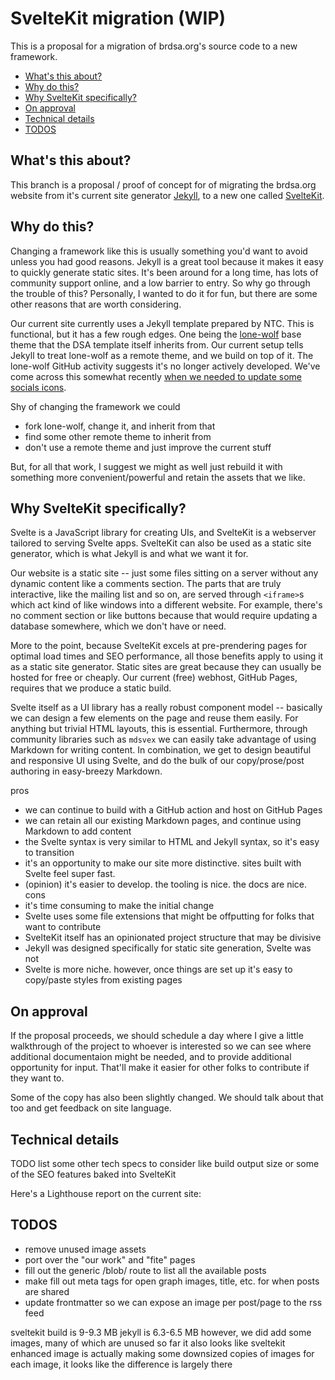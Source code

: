 <!-- omit from toc -->
# SvelteKit migration (WIP)

This is a proposal for a migration of brdsa.org's source code to a new framework. 

- [What's this about?](#whats-this-about)
- [Why do this?](#why-do-this)
- [Why SvelteKit specifically?](#why-sveltekit-specifically)
- [On approval](#on-approval)
- [Technical details](#technical-details)
- [TODOS](#todos)

## What's this about?

This branch is a proposal / proof of concept for of migrating the brdsa.org website from it's current site generator [Jekyll](https://jekyllrb.com/), to a new one called [SvelteKit](https://svelte.dev/docs/kit/introduction#What-is-SvelteKit).

## Why do this?

Changing a framework like this is usually something you'd want to avoid unless you had good reasons. Jekyll is a great tool because it makes it easy to quickly generate static sites. It's been around for a long time, has lots of community support online, and a low barrier to entry. So why go through the trouble of this? Personally, I wanted to do it for fun, but there are some other reasons that are worth considering.

Our current site currently uses a Jekyll template prepared by NTC. This is functional, but it has a few rough edges. One being the [lone-wolf](https://github.com/manid2/lone-wolf-theme) base theme that the DSA template itself inherits from. Our current setup tells Jekyll to treat lone-wolf as a remote theme, and we build on top of it. The lone-wolf GitHub activity suggests it's no longer actively developed. We've come across this somewhat recently [when we needed to update some socials icons](https://github.com/dsa-ntc/brdsa.github.io/pull/15).

Shy of changing the framework we could 
- fork lone-wolf, change it, and inherit from that
- find some other remote theme to inherit from
- don't use a remote theme and just improve the current stuff

But, for all that work, I suggest we might as well just rebuild it with something more convenient/powerful and retain the assets that we like. 

## Why SvelteKit specifically? 

Svelte is a JavaScript library for creating UIs, and SvelteKit is a webserver tailored to serving Svelte apps.
SvelteKit can also be used as a static site generator, which is what Jekyll is and what we want it for. 

Our website is a static site -- just some files sitting on a server without any dynamic content like a comments section. The parts that are truly interactive, like the mailing list and so on, are served through `<iframe>`s which act kind of like windows into a different website. For example, there's no comment section or like buttons because that would require updating a database somewhere, which we don't have or need.

More to the point, because SvelteKit excels at pre-prendering pages for optimal load times and SEO performance, all those benefits apply to using it as a static site generator. Static sites are great because they can usually be hosted for free or cheaply. Our current (free) webhost, GitHub Pages, requires that we produce a static build. 

Svelte itself as a UI library has a really robust component model -- basically we can design a few elements on the page and reuse them easily. For anything but trivial HTML layouts, this is essential. Furthermore, through community libraries such as `mdsvex` we can easily take advantage of using Markdown for writing content. In combination, we get to design beautiful and responsive UI using Svelte, and do the bulk of our copy/prose/post authoring in easy-breezy Markdown.

pros 
- we can continue to build with a GitHub action and host on GitHub Pages
- we can retain all our existing Markdown pages, and continue using Markdown to add content 
- the Svelte syntax is very similar to HTML and Jekyll syntax, so it's easy to transition
- it's an opportunity to make our site more distinctive. sites built with Svelte feel super fast.
- (opinion) it's easier to develop. the tooling is nice. the docs are nice.
cons
- it's time consuming to make the initial change
- Svelte uses some file extensions that might be offputting for folks that want to contribute
- SvelteKit itself has an opinionated project structure that may be divisive 
- Jekyll was designed specifically for static site generation, Svelte was not
- Svelte is more niche. however, once things are set up it's easy to copy/paste styles from existing pages

## On approval

If the proposal proceeds, we should schedule a day where I give a little walkthrough of the project to whoever is interested so we can see where additional documentaion might be needed, and to provide additional opportunity for input. That'll make it easier for other folks to contribute if they want to. 

Some of the copy has also been slightly changed. We should talk about that too and get feedback on site language.

## Technical details

TODO list some other tech specs to consider like build output size or some of the SEO features baked into SvelteKit

Here's a Lighthouse report on the current site: 


## TODOS
- remove unused image assets
- port over the "our work" and "fite" pages
- fill out the generic /blob/ route to list all the available posts
- make fill out meta tags for open graph images, title, etc. for when posts are shared
- update frontmatter so we can expose an image per post/page to the rss feed


sveltekit build is 9-9.3 MB
jekyll is 6.3-6.5 MB
however, we did add some images, many of which are unused so far
it also looks like sveltekit enhanced image is actually making some downsized copies of images for each image, it looks like the difference is largely there